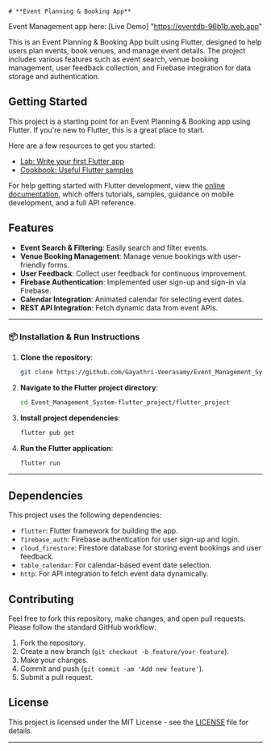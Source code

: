                                                                                # **Event Planning & Booking App**

 Event Management app here: [Live Demo]  "https://eventdb-96b1b.web.app"

This is an Event Planning & Booking App built using Flutter, designed to help users plan events, book venues, and manage event details. The project includes various features such as event search, venue booking management, user feedback collection, and Firebase integration for data storage and authentication.

## Getting Started

This project is a starting point for an Event Planning & Booking app using Flutter. If you're new to Flutter, this is a great place to start. 

Here are a few resources to get you started:

- [Lab: Write your first Flutter app](https://docs.flutter.dev/get-started/codelab)
- [Cookbook: Useful Flutter samples](https://docs.flutter.dev/cookbook)

For help getting started with Flutter development, view the [online documentation](https://docs.flutter.dev/), which offers tutorials, samples, guidance on mobile development, and a full API reference.

## Features

- **Event Search & Filtering**: Easily search and filter events.
- **Venue Booking Management**: Manage venue bookings with user-friendly forms.
- **User Feedback**: Collect user feedback for continuous improvement.
- **Firebase Authentication**: Implemented user sign-up and sign-in via Firebase.
- **Calendar Integration**: Animated calendar for selecting event dates.
- **REST API Integration**: Fetch dynamic data from event APIs.

---

### 📦 Installation & Run Instructions

1. **Clone the repository**:
   ```bash
   git clone https://github.com/Gayathri-Veerasamy/Event_Management_System-flutter_project.git
   ```

2. **Navigate to the Flutter project directory**:
   ```bash
   cd Event_Management_System-flutter_project/flutter_project
   ```

3. **Install project dependencies**:
   ```bash
   flutter pub get
   ```

4. **Run the Flutter application**:
   ```bash
   flutter run
   ```

---

## Dependencies

This project uses the following dependencies:

- `flutter`: Flutter framework for building the app.
- `firebase_auth`: Firebase authentication for user sign-up and login.
- `cloud_firestore`: Firestore database for storing event bookings and user feedback.
- `table_calendar`: For calendar-based event date selection.
- `http`: For API integration to fetch event data dynamically.

## Contributing

Feel free to fork this repository, make changes, and open pull requests. Please follow the standard GitHub workflow:

1. Fork the repository.
2. Create a new branch (`git checkout -b feature/your-feature`).
3. Make your changes.
4. Commit and push (`git commit -am 'Add new feature'`).
5. Submit a pull request.

## License

This project is licensed under the MIT License - see the [LICENSE](LICENSE) file for details.

---
